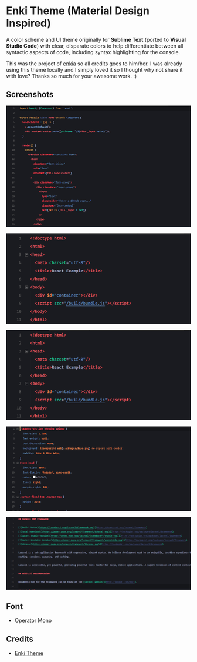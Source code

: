 # Enki Theme (Material Design Inspired)

A color scheme and UI theme originally for **Sublime Text** (ported to **Visual Studio Code**) with clear, disparate colors to help differentiate between all syntactic aspects of code, including syntax highlighting for the console.

This was the project of [enkia](https://github.com/enkia/enki-theme) so all credits goes to him/her. I was already using this theme locally and I simply loved it so I thought why not share it with love? Thanks so much for your awesome work. :)

## Screenshots

![React](https://raw.githubusercontent.com/dorelljames/enki-theme-vscode/master/static/images/react.png)

![PHP](https://raw.githubusercontent.com/dorelljames/enki-theme-vscode/master/static/images/html.png)

![HTML](https://raw.githubusercontent.com/dorelljames/enki-theme-vscode/master/static/images/html.png)

![CSS](https://raw.githubusercontent.com/dorelljames/enki-theme-vscode/master/static/images/css.png)

![Markdown](https://raw.githubusercontent.com/dorelljames/enki-theme-vscode/master/static/images/markdown.png)

## Font

- Operator Mono

## Credits

- [Enki Theme](https://github.com/enkia/enki-theme)
